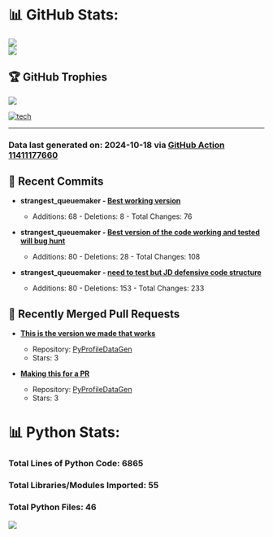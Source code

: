 # 📊 GitHub Stats:

![](https://github-readme-stats.vercel.app/api?username=codingwithstrangers&theme=radical&hide_border=false&include_all_commits=true&count_private=true)<br/>
![](https://github-readme-stats.vercel.app/api/top-langs/?username=codingwithstrangers&theme=radical&hide_border=false&include_all_commits=true&count_private=true&layout=compact)

## 🏆 GitHub Trophies

![](https://github-profile-trophy.vercel.app/?username=codingwithstrangers&theme=radical&no-frame=false&no-bg=true&margin-w=4)

[![tech](https://skillicons.dev/icons?i=godot,html,css,js,python,#mongo,#pytorch)](https://skillicons.dev)


---


### Data last generated on: 2024-10-18 via [GitHub Action 11411177660](https://github.com/sockheadrps/sockheadrps/actions/runs/11411177660)

## 🚀 Recent Commits

- **strangest_queuemaker - [Best working version](https://github.com/codingwithstrangers/strangest_queuemaker/commit/be8b8ff1d14b2b5ce09bda8dbe729bc015db6549)**
  - Additions: 68 - Deletions: 8 - Total Changes: 76

- **strangest_queuemaker - [Best version of the code working and tested will bug hunt](https://github.com/codingwithstrangers/strangest_queuemaker/commit/bb08711137c6df318a7184fc390ce34088b3c937)**
  - Additions: 80 - Deletions: 28 - Total Changes: 108

- **strangest_queuemaker - [need to test but JD defensive code structure](https://github.com/codingwithstrangers/strangest_queuemaker/commit/cebc2c8103395abebdc1c3e2f7ad70699b3c24f0)**
  - Additions: 80 - Deletions: 153 - Total Changes: 233


## 🔀 Recently Merged Pull Requests

- **[This is the version we made that works](https://github.com/sockheadrps/PyProfileDataGen/pull/12)**
  - Repository: [PyProfileDataGen](https://github.com/sockheadrps/PyProfileDataGen)
  - Stars: 3

- **[Making this for a PR](https://github.com/sockheadrps/PyProfileDataGen/pull/10)**
  - Repository: [PyProfileDataGen](https://github.com/sockheadrps/PyProfileDataGen)
  - Stars: 3

# 📊 Python Stats:

### Total Lines of Python Code: 6865
### Total Libraries/Modules Imported: 55
### Total Python Files: 46
![](DataVisuals/data.gif)

